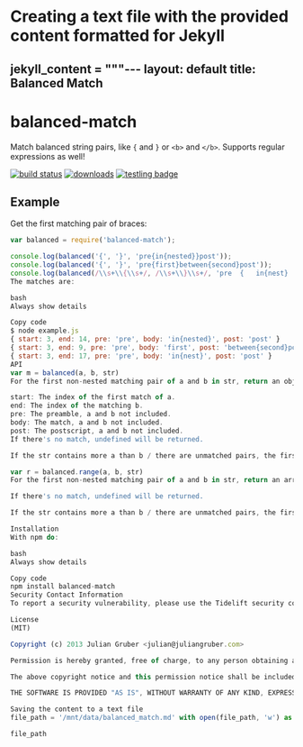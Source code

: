 # Creating a text file with the provided content formatted for Jekyll

jekyll_content = """---
layout: default
title: Balanced Match
---

# balanced-match

Match balanced string pairs, like `{` and `}` or `<b>` and `</b>`. Supports regular expressions as well!

[![build status](https://secure.travis-ci.org/juliangruber/balanced-match.svg)](http://travis-ci.org/juliangruber/balanced-match)
[![downloads](https://img.shields.io/npm/dm/balanced-match.svg)](https://www.npmjs.org/package/balanced-match)
[![testling badge](https://ci.testling.com/juliangruber/balanced-match.png)](https://ci.testling.com/juliangruber/balanced-match)

## Example

Get the first matching pair of braces:

```js
var balanced = require('balanced-match');

console.log(balanced('{', '}', 'pre{in{nested}}post'));
console.log(balanced('{', '}', 'pre{first}between{second}post'));
console.log(balanced(/\\s+\\{\\s+/, /\\s+\\}\\s+/, 'pre  {   in{nest}   }  post'));
The matches are:

bash
Always show details

Copy code
$ node example.js
{ start: 3, end: 14, pre: 'pre', body: 'in{nested}', post: 'post' }
{ start: 3, end: 9, pre: 'pre', body: 'first', post: 'between{second}post' }
{ start: 3, end: 17, pre: 'pre', body: 'in{nest}', post: 'post' }
API
var m = balanced(a, b, str)
For the first non-nested matching pair of a and b in str, return an object with the following keys:

start: The index of the first match of a.
end: The index of the matching b.
pre: The preamble, a and b not included.
body: The match, a and b not included.
post: The postscript, a and b not included.
If there's no match, undefined will be returned.

If the str contains more a than b / there are unmatched pairs, the first match that was closed will be used. For example, {{a}} will match ['{', 'a', ''] and {a}} will match ['', 'a', '}'].

var r = balanced.range(a, b, str)
For the first non-nested matching pair of a and b in str, return an array with indexes: [ <a index>, <b index> ].

If there's no match, undefined will be returned.

If the str contains more a than b / there are unmatched pairs, the first match that was closed will be used. For example, {{a}} will match [ 1, 3 ] and {a}} will match [0, 2].

Installation
With npm do:

bash
Always show details

Copy code
npm install balanced-match
Security Contact Information
To report a security vulnerability, please use the Tidelift security contact. Tidelift will coordinate the fix and disclosure.

License
(MIT)

Copyright (c) 2013 Julian Gruber <julian@juliangruber.com>

Permission is hereby granted, free of charge, to any person obtaining a copy of this software and associated documentation files (the "Software"), to deal in the Software without restriction, including without limitation the rights to use, copy, modify, merge, publish, distribute, sublicense, and/or sell copies of the Software, and to permit persons to whom the Software is furnished to do so, subject to the following conditions:

The above copyright notice and this permission notice shall be included in all copies or substantial portions of the Software.

THE SOFTWARE IS PROVIDED "AS IS", WITHOUT WARRANTY OF ANY KIND, EXPRESS OR IMPLIED, INCLUDING BUT NOT LIMITED TO THE WARRANTIES OF MERCHANTABILITY, FITNESS FOR A PARTICULAR PURPOSE AND NONINFRINGEMENT. IN NO EVENT SHALL THE AUTHORS OR COPYRIGHT HOLDERS BE LIABLE FOR ANY CLAIM, DAMAGES OR OTHER LIABILITY, WHETHER IN AN ACTION OF CONTRACT, TORT OR OTHERWISE, ARISING FROM, OUT OF OR IN CONNECTION WITH THE SOFTWARE OR THE USE OR OTHER DEALINGS IN THE SOFTWARE. """

Saving the content to a text file
file_path = '/mnt/data/balanced_match.md' with open(file_path, 'w') as file: file.write(jekyll_content)

file_path
